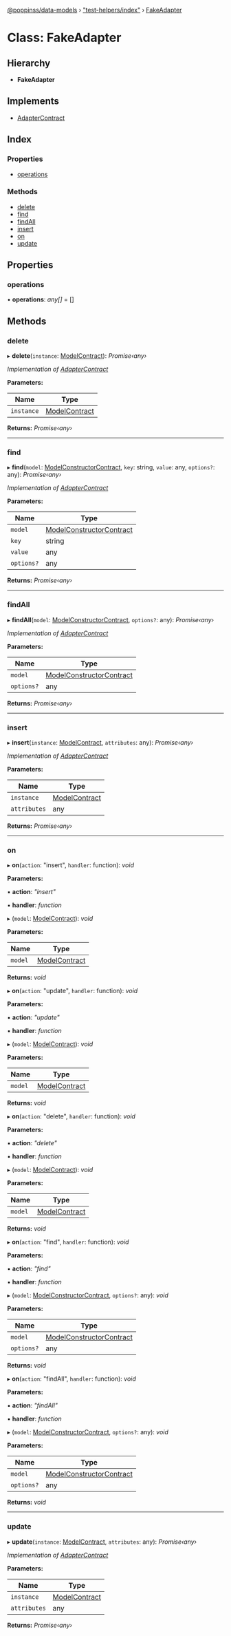 [@poppinss/data-models](../README.md) › ["test-helpers/index"](../modules/_test_helpers_index_.md) › [FakeAdapter](_test_helpers_index_.fakeadapter.md)

# Class: FakeAdapter

## Hierarchy

* **FakeAdapter**

## Implements

* [AdapterContract](../interfaces/_poppinss_data_models.adaptercontract.md)

## Index

### Properties

* [operations](_test_helpers_index_.fakeadapter.md#operations)

### Methods

* [delete](_test_helpers_index_.fakeadapter.md#delete)
* [find](_test_helpers_index_.fakeadapter.md#find)
* [findAll](_test_helpers_index_.fakeadapter.md#findall)
* [insert](_test_helpers_index_.fakeadapter.md#insert)
* [on](_test_helpers_index_.fakeadapter.md#on)
* [update](_test_helpers_index_.fakeadapter.md#update)

## Properties

###  operations

• **operations**: *any[]* =  []

## Methods

###  delete

▸ **delete**(`instance`: [ModelContract](../interfaces/_poppinss_data_models.modelcontract.md)): *Promise‹any›*

*Implementation of [AdapterContract](../interfaces/_poppinss_data_models.adaptercontract.md)*

**Parameters:**

Name | Type |
------ | ------ |
`instance` | [ModelContract](../interfaces/_poppinss_data_models.modelcontract.md) |

**Returns:** *Promise‹any›*

___

###  find

▸ **find**(`model`: [ModelConstructorContract](../interfaces/_poppinss_data_models.modelconstructorcontract.md), `key`: string, `value`: any, `options?`: any): *Promise‹any›*

*Implementation of [AdapterContract](../interfaces/_poppinss_data_models.adaptercontract.md)*

**Parameters:**

Name | Type |
------ | ------ |
`model` | [ModelConstructorContract](../interfaces/_poppinss_data_models.modelconstructorcontract.md) |
`key` | string |
`value` | any |
`options?` | any |

**Returns:** *Promise‹any›*

___

###  findAll

▸ **findAll**(`model`: [ModelConstructorContract](../interfaces/_poppinss_data_models.modelconstructorcontract.md), `options?`: any): *Promise‹any›*

*Implementation of [AdapterContract](../interfaces/_poppinss_data_models.adaptercontract.md)*

**Parameters:**

Name | Type |
------ | ------ |
`model` | [ModelConstructorContract](../interfaces/_poppinss_data_models.modelconstructorcontract.md) |
`options?` | any |

**Returns:** *Promise‹any›*

___

###  insert

▸ **insert**(`instance`: [ModelContract](../interfaces/_poppinss_data_models.modelcontract.md), `attributes`: any): *Promise‹any›*

*Implementation of [AdapterContract](../interfaces/_poppinss_data_models.adaptercontract.md)*

**Parameters:**

Name | Type |
------ | ------ |
`instance` | [ModelContract](../interfaces/_poppinss_data_models.modelcontract.md) |
`attributes` | any |

**Returns:** *Promise‹any›*

___

###  on

▸ **on**(`action`: "insert", `handler`: function): *void*

**Parameters:**

▪ **action**: *"insert"*

▪ **handler**: *function*

▸ (`model`: [ModelContract](../interfaces/_poppinss_data_models.modelcontract.md)): *void*

**Parameters:**

Name | Type |
------ | ------ |
`model` | [ModelContract](../interfaces/_poppinss_data_models.modelcontract.md) |

**Returns:** *void*

▸ **on**(`action`: "update", `handler`: function): *void*

**Parameters:**

▪ **action**: *"update"*

▪ **handler**: *function*

▸ (`model`: [ModelContract](../interfaces/_poppinss_data_models.modelcontract.md)): *void*

**Parameters:**

Name | Type |
------ | ------ |
`model` | [ModelContract](../interfaces/_poppinss_data_models.modelcontract.md) |

**Returns:** *void*

▸ **on**(`action`: "delete", `handler`: function): *void*

**Parameters:**

▪ **action**: *"delete"*

▪ **handler**: *function*

▸ (`model`: [ModelContract](../interfaces/_poppinss_data_models.modelcontract.md)): *void*

**Parameters:**

Name | Type |
------ | ------ |
`model` | [ModelContract](../interfaces/_poppinss_data_models.modelcontract.md) |

**Returns:** *void*

▸ **on**(`action`: "find", `handler`: function): *void*

**Parameters:**

▪ **action**: *"find"*

▪ **handler**: *function*

▸ (`model`: [ModelConstructorContract](../interfaces/_poppinss_data_models.modelconstructorcontract.md), `options?`: any): *void*

**Parameters:**

Name | Type |
------ | ------ |
`model` | [ModelConstructorContract](../interfaces/_poppinss_data_models.modelconstructorcontract.md) |
`options?` | any |

**Returns:** *void*

▸ **on**(`action`: "findAll", `handler`: function): *void*

**Parameters:**

▪ **action**: *"findAll"*

▪ **handler**: *function*

▸ (`model`: [ModelConstructorContract](../interfaces/_poppinss_data_models.modelconstructorcontract.md), `options?`: any): *void*

**Parameters:**

Name | Type |
------ | ------ |
`model` | [ModelConstructorContract](../interfaces/_poppinss_data_models.modelconstructorcontract.md) |
`options?` | any |

**Returns:** *void*

___

###  update

▸ **update**(`instance`: [ModelContract](../interfaces/_poppinss_data_models.modelcontract.md), `attributes`: any): *Promise‹any›*

*Implementation of [AdapterContract](../interfaces/_poppinss_data_models.adaptercontract.md)*

**Parameters:**

Name | Type |
------ | ------ |
`instance` | [ModelContract](../interfaces/_poppinss_data_models.modelcontract.md) |
`attributes` | any |

**Returns:** *Promise‹any›*
